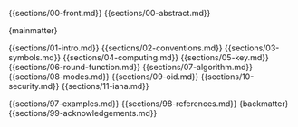 {{sections/00-front.md}}
{{sections/00-abstract.md}}

{mainmatter}

{{sections/01-intro.md}}
{{sections/02-conventions.md}}
{{sections/03-symbols.md}}
{{sections/04-computing.md}}
{{sections/05-key.md}}
{{sections/06-round-function.md}}
{{sections/07-algorithm.md}}
{{sections/08-modes.md}}
{{sections/09-oid.md}}
{{sections/10-security.md}}
{{sections/11-iana.md}}

{{sections/97-examples.md}}
{{sections/98-references.md}}
{backmatter}
{{sections/99-acknowledgements.md}}

